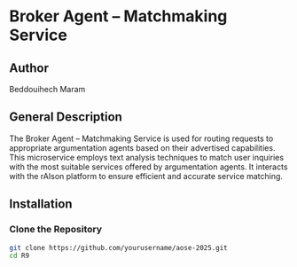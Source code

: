 # Broker Agent – Matchmaking Service

## Author

Beddouihech Maram

## General Description

The Broker Agent – Matchmaking Service is used for routing requests to appropriate argumentation agents based on their advertised capabilities. This microservice employs text analysis techniques to match user inquiries with the most suitable services offered by argumentation agents. It interacts with the rAIson platform to ensure efficient and accurate service matching.

## Installation

### Clone the Repository
```bash
git clone https://github.com/yourusername/aose-2025.git
cd R9

